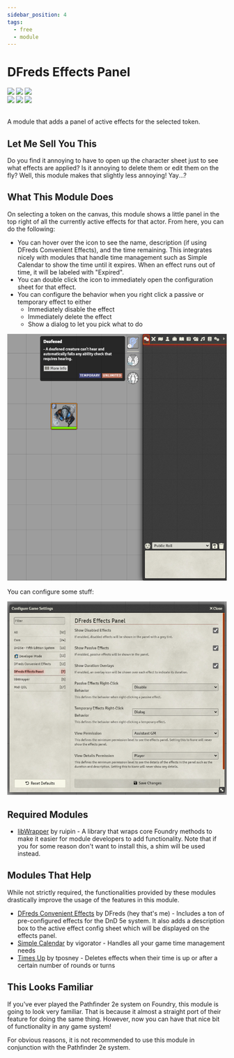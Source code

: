 ```yaml
---
sidebar_position: 4
tags:
  - free
  - module
---
```


# DFreds Effects Panel

<img src="https://img.shields.io/badge/Free-00aa00?style=for-the-badge"/>
<img src="https://img.shields.io/badge/Any%20System-00aaaa?style=for-the-badge"/>
<a target="_blank" href="https://foundryvtt.com/packages/dfreds-effects-panel"><img src="https://img.shields.io/badge/Download-2e2e2e?style=for-the-badge"/></a>
<br />
<a target="_blank" href="https://github.com/DFreds/dfreds-effects-panel"><img src="https://img.shields.io/github/v/release/DFreds/dfreds-effects-panel?style=for-the-badge&label=Version"/></a>
<img src="https://img.shields.io/badge/dynamic/json.svg?url=https://raw.githubusercontent.com/DFreds/dfreds-effects-panel/main/static/module.json&label=FVTT&query=$.compatibility.verified&colorB=fe6a1f&style=for-the-badge"/>
<a target="_blank" href="https://forge-vtt.com/bazaar#package=dfreds-effects-panel"><img src="https://img.shields.io/badge/dynamic/json?label=Installs&query=package.installs&suffix=%25&url=https://forge-vtt.com/api/bazaar/package/dfreds-effects-panel&colorB=68a74f&style=for-the-badge"/></a>
<br/>
<br/>

A module that adds a panel of active effects for the selected token.

## Let Me Sell You This

Do you find it annoying to have to open up the character sheet just to see what
effects are applied? Is it annoying to delete them or edit them on the fly?
Well, this module makes that slightly less annoying! Yay...?

## What This Module Does

On selecting a token on the canvas, this module shows a little panel in the top
right of all the currently active effects for that actor. From here, you can do
the following:

- You can hover over the icon to see the name, description (if using DFreds
  Convenient Effects), and the time remaining. This integrates nicely with
  modules that handle time management such as Simple Calendar to show the time
  until it expires. When an effect runs out of time, it will be labeled with
  "Expired".
- You can double click the icon to immediately open the configuration sheet for
  that effect.
- You can configure the behavior when you right click a passive or temporary effect to either
  - Immediately disable the effect
  - Immediately delete the effect
  - Show a dialog to let you pick what to do

![Effects Panel](./effects-panel.png)

You can configure some stuff:

![Settings](./settings.png)

## Required Modules

- [libWrapper](https://foundryvtt.com/packages/lib-wrapper) by ruipin - A
  library that wraps core Foundry methods to make it easier for module
  developers to add functionality. Note that if you for some reason don't want
  to install this, a shim will be used instead.

## Modules That Help

While not strictly required, the functionalities provided by these modules
drastically improve the usage of the features in this module.

- [DFreds Convenient Effects](https://foundryvtt.com/packages/dfreds-convenient-effects) by DFreds (hey that's me) - Includes a ton of pre-configured effects for the DnD 5e system. It also adds a description box to the active effect config sheet which will be displayed on the effects panel.
- [Simple Calendar](https://foundryvtt.com/packages/foundryvtt-simple-calendar) by vigorator - Handles all your game time management needs
- [Times Up](https://foundryvtt.com/packages/times-up) by tposney - Deletes effects when their time is up or after a certain number of rounds or turns

## This Looks Familiar

If you've ever played the Pathfinder 2e system on Foundry, this module is going
to look very familiar. That is because it almost a straight port of their
feature for doing the same thing. However, now you can have that nice bit of
functionality in any game system!

For obvious reasons, it is not recommended to use this module in conjunction
with the Pathfinder 2e system.
